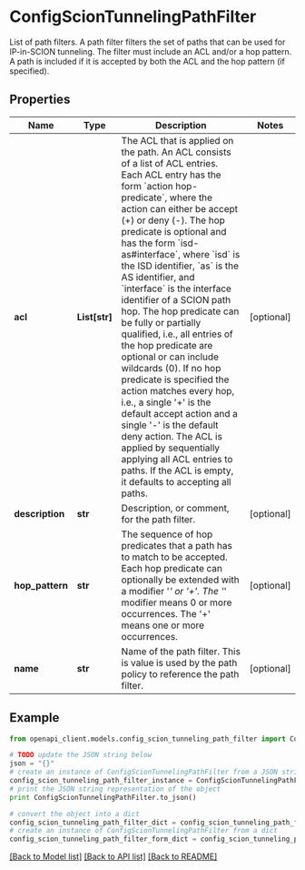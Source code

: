 # ConfigScionTunnelingPathFilter

List of path filters. A path filter filters the set of paths that can be used for IP-in-SCION tunneling. The filter must include an ACL and/or a hop pattern. A path is included if it is accepted by both the ACL and the hop pattern (if specified).

## Properties

Name | Type | Description | Notes
------------ | ------------- | ------------- | -------------
**acl** | **List[str]** | The ACL that is applied on the path. An ACL consists of a list of ACL entries. Each ACL entry has the form &#x60;action hop-predicate&#x60;, where the action can either be accept (+) or deny (-). The hop predicate is optional and has the form &#x60;isd-as#interface&#x60;, where &#x60;isd&#x60; is the ISD identifier, &#x60;as&#x60; is the AS identifier, and &#x60;interface&#x60; is the interface identifier of a SCION path hop. The hop predicate can be fully or partially qualified, i.e., all entries of the hop predicate are optional or can include wildcards (0). If no hop predicate is specified the action matches every hop, i.e., a single &#39;+&#39; is the default accept action and a single &#39;-&#39; is the default deny action. The ACL is applied by sequentially applying all ACL entries to paths. If the ACL is empty, it defaults to accepting all paths. | [optional] 
**description** | **str** | Description, or comment, for the path filter. | [optional] 
**hop_pattern** | **str** | The sequence of hop predicates that a path has to match to be accepted. Each hop predicate can optionally be extended with a modifier &#39;*&#39; or &#39;+&#39;. The &#39;*&#39; modifier means 0 or more occurrences. The &#39;+&#39; means one or more occurrences. | [optional] 
**name** | **str** | Name of the path filter. This is value is used by the path policy to reference the path filter. | [optional] 

## Example

```python
from openapi_client.models.config_scion_tunneling_path_filter import ConfigScionTunnelingPathFilter

# TODO update the JSON string below
json = "{}"
# create an instance of ConfigScionTunnelingPathFilter from a JSON string
config_scion_tunneling_path_filter_instance = ConfigScionTunnelingPathFilter.from_json(json)
# print the JSON string representation of the object
print ConfigScionTunnelingPathFilter.to_json()

# convert the object into a dict
config_scion_tunneling_path_filter_dict = config_scion_tunneling_path_filter_instance.to_dict()
# create an instance of ConfigScionTunnelingPathFilter from a dict
config_scion_tunneling_path_filter_form_dict = config_scion_tunneling_path_filter.from_dict(config_scion_tunneling_path_filter_dict)
```
[[Back to Model list]](../README.md#documentation-for-models) [[Back to API list]](../README.md#documentation-for-api-endpoints) [[Back to README]](../README.md)


